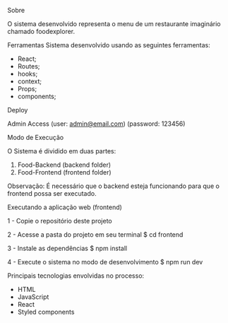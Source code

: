 Sobre

O sistema desenvolvido representa o menu de um restaurante imaginário chamado foodexplorer.


Ferramentas
Sistema desenvolvido usando as seguintes ferramentas:

- React;
- Routes;
- hooks;
- context;
- Props;
- components;


Deploy


Admin Access 
(user: admin@email.com)
(password: 123456)


Modo de Execução

O Sistema é dividido em duas partes:

1. Food-Backend (backend folder)
2. Food-Frontend (frontend folder)




Observação:
É necessário que o backend esteja funcionando para que o frontend possa ser executado.



Executando a aplicação web (frontend)

1 - Copie o repositório deste projeto

2 - Acesse a pasta do projeto em seu terminal
$ cd frontend

3 - Instale as dependências
$ npm install

4 - Execute o sistema no modo de desenvolvimento
$ npm run dev



Principais tecnologias envolvidas no processo:

- HTML
- JavaScript
- React
- Styled components


